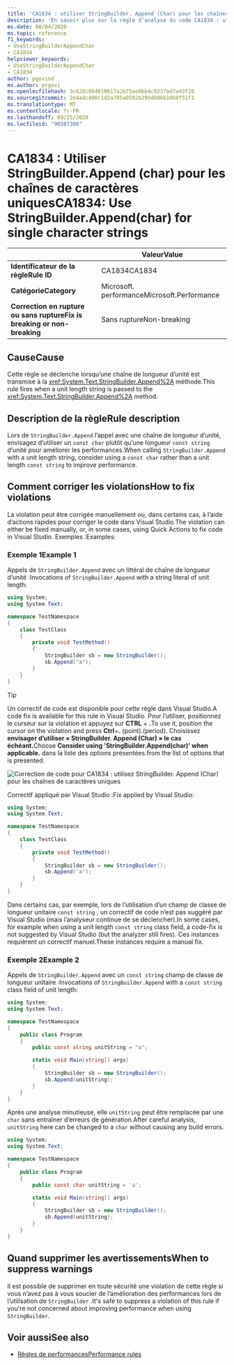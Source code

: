 ```yaml
---
title: 'CA1834 : utiliser StringBuilder. Append (Char) pour les chaînes de caractères uniques (analyse du code)'
description: 'En savoir plus sur la règle d’analyse du code CA1834 : utiliser StringBuilder. Append (Char) pour les chaînes de caractères uniques'
ms.date: 08/04/2020
ms.topic: reference
f1_keywords:
- UseStringBuilderAppendChar
- CA1834
helpviewer_keywords:
- UseStringBuilderAppendChar
- CA1834
author: pgovind
ms.author: prgovi
ms.openlocfilehash: 3c628c884810617a2b75ae0bb4c9237ad7a43f28
ms.sourcegitcommit: 2e4adc490c1d2a705a0592b295d606b10b9f51f1
ms.translationtype: MT
ms.contentlocale: fr-FR
ms.lasthandoff: 09/25/2020
ms.locfileid: "96587306"
---
```

# <a name="ca1834-use-stringbuilderappendchar-for-single-character-strings"></a><span data-ttu-id="1a416-103">CA1834 : Utiliser StringBuilder.Append (char) pour les chaînes de caractères uniques</span><span class="sxs-lookup"><span data-stu-id="1a416-103">CA1834: Use StringBuilder.Append(char) for single character strings</span></span>

| | <span data-ttu-id="1a416-104">Valeur</span><span class="sxs-lookup"><span data-stu-id="1a416-104">Value</span></span> |
|-|-|
| <span data-ttu-id="1a416-105">**Identificateur de la règle**</span><span class="sxs-lookup"><span data-stu-id="1a416-105">**Rule ID**</span></span> |<span data-ttu-id="1a416-106">CA1834</span><span class="sxs-lookup"><span data-stu-id="1a416-106">CA1834</span></span>|
| <span data-ttu-id="1a416-107">**Catégorie**</span><span class="sxs-lookup"><span data-stu-id="1a416-107">**Category**</span></span> |<span data-ttu-id="1a416-108">Microsoft. performance</span><span class="sxs-lookup"><span data-stu-id="1a416-108">Microsoft.Performance</span></span>|
| <span data-ttu-id="1a416-109">**Correction en rupture ou sans rupture**</span><span class="sxs-lookup"><span data-stu-id="1a416-109">**Fix is breaking or non-breaking**</span></span> |<span data-ttu-id="1a416-110">Sans rupture</span><span class="sxs-lookup"><span data-stu-id="1a416-110">Non-breaking</span></span>|

## <a name="cause"></a><span data-ttu-id="1a416-111">Cause</span><span class="sxs-lookup"><span data-stu-id="1a416-111">Cause</span></span>

<span data-ttu-id="1a416-112">Cette règle se déclenche lorsqu’une chaîne de longueur d’unité est transmise à la <xref:System.Text.StringBuilder.Append%2A> méthode.</span><span class="sxs-lookup"><span data-stu-id="1a416-112">This rule fires when a unit length string is passed to the <xref:System.Text.StringBuilder.Append%2A> method.</span></span>

## <a name="rule-description"></a><span data-ttu-id="1a416-113">Description de la règle</span><span class="sxs-lookup"><span data-stu-id="1a416-113">Rule description</span></span>

<span data-ttu-id="1a416-114">Lors de `StringBuilder.Append` l’appel avec une chaîne de longueur d’unité, envisagez d’utiliser un `const char` plutôt qu’une longueur `const string` d’unité pour améliorer les performances.</span><span class="sxs-lookup"><span data-stu-id="1a416-114">When calling `StringBuilder.Append` with a unit length string, consider using a `const char` rather than a unit length `const string` to improve performance.</span></span>

## <a name="how-to-fix-violations"></a><span data-ttu-id="1a416-115">Comment corriger les violations</span><span class="sxs-lookup"><span data-stu-id="1a416-115">How to fix violations</span></span>

<span data-ttu-id="1a416-116">La violation peut être corrigée manuellement ou, dans certains cas, à l’aide d’actions rapides pour corriger le code dans Visual Studio.</span><span class="sxs-lookup"><span data-stu-id="1a416-116">The violation can either be fixed manually, or, in some cases, using Quick Actions to fix code in Visual Studio.</span></span> <span data-ttu-id="1a416-117">Exemples :</span><span class="sxs-lookup"><span data-stu-id="1a416-117">Examples:</span></span>

### <a name="example-1"></a><span data-ttu-id="1a416-118">Exemple 1</span><span class="sxs-lookup"><span data-stu-id="1a416-118">Example 1</span></span>

<span data-ttu-id="1a416-119">Appels de `StringBuilder.Append` avec un littéral de chaîne de longueur d’unité :</span><span class="sxs-lookup"><span data-stu-id="1a416-119">Invocations of `StringBuilder.Append` with a string literal of unit length:</span></span>

```csharp
using System;
using System.Text;

namespace TestNamespace
{
    class TestClass
    {
        private void TestMethod()
        {
            StringBuilder sb = new StringBuilder();
            sb.Append("a");
        }
    }
}
```

> [!TIP]
> <span data-ttu-id="1a416-120">Un correctif de code est disponible pour cette règle dans Visual Studio.</span><span class="sxs-lookup"><span data-stu-id="1a416-120">A code fix is available for this rule in Visual Studio.</span></span> <span data-ttu-id="1a416-121">Pour l’utiliser, positionnez le curseur sur la violation et appuyez sur **CTRL** + **.**</span><span class="sxs-lookup"><span data-stu-id="1a416-121">To use it, position the cursor on the violation and press **Ctrl**+**.**</span></span> <span data-ttu-id="1a416-122">(point).</span><span class="sxs-lookup"><span data-stu-id="1a416-122">(period).</span></span> <span data-ttu-id="1a416-123">Choisissez **envisager d’utiliser « StringBuilder. Append (Char) » le cas échéant.**</span><span class="sxs-lookup"><span data-stu-id="1a416-123">Choose **Consider using 'StringBuilder.Append(char)' when applicable.**</span></span> <span data-ttu-id="1a416-124">dans la liste des options présentées.</span><span class="sxs-lookup"><span data-stu-id="1a416-124">from the list of options that is presented.</span></span>
>
> ![Correction de code pour CA1834 : utilisez StringBuilder. Append (Char) pour les chaînes de caractères uniques](media/ca1834-codefix.png)

<span data-ttu-id="1a416-126">Correctif appliqué par Visual Studio :</span><span class="sxs-lookup"><span data-stu-id="1a416-126">Fix applied by Visual Studio:</span></span>

```csharp
using System;
using System.Text;

namespace TestNamespace
{
    class TestClass
    {
        private void TestMethod()
        {
            StringBuilder sb = new StringBuilder();
            sb.Append('a');
        }
    }
}
```

<span data-ttu-id="1a416-127">Dans certains cas, par exemple, lors de l’utilisation d’un champ de classe de longueur unitaire `const string` , un correctif de code n’est pas suggéré par Visual Studio (mais l’analyseur continue de se déclencher).</span><span class="sxs-lookup"><span data-stu-id="1a416-127">In some cases, for example when using a unit length `const string` class field, a code-fix is not suggested by Visual Studio (but the analyzer still fires).</span></span> <span data-ttu-id="1a416-128">Ces instances requièrent un correctif manuel.</span><span class="sxs-lookup"><span data-stu-id="1a416-128">These instances require a manual fix.</span></span>

### <a name="example-2"></a><span data-ttu-id="1a416-129">Exemple 2</span><span class="sxs-lookup"><span data-stu-id="1a416-129">Example 2</span></span>

<span data-ttu-id="1a416-130">Appels de `StringBuilder.Append` avec un `const string` champ de classe de longueur unitaire :</span><span class="sxs-lookup"><span data-stu-id="1a416-130">Invocations of `StringBuilder.Append` with a `const string` class field of unit length:</span></span>

```cs
using System;
using System.Text;

namespace TestNamespace
{
    public class Program
    {
        public const string unitString = "a";

        static void Main(string[] args)
        {
            StringBuilder sb = new StringBuilder();
            sb.Append(unitString);
        }
    }
}
```

<span data-ttu-id="1a416-131">Après une analyse minutieuse, elle `unitString` peut être remplacée par une `char` sans entraîner d’erreurs de génération.</span><span class="sxs-lookup"><span data-stu-id="1a416-131">After careful analysis, `unitString` here can be changed to a `char` without causing any build errors.</span></span>

```cs
using System;
using System.Text;

namespace TestNamespace
{
    public class Program
    {
        public const char unitString = 'a';

        static void Main(string[] args)
        {
            StringBuilder sb = new StringBuilder();
            sb.Append(unitString);
        }
    }
}
```

## <a name="when-to-suppress-warnings"></a><span data-ttu-id="1a416-132">Quand supprimer les avertissements</span><span class="sxs-lookup"><span data-stu-id="1a416-132">When to suppress warnings</span></span>

<span data-ttu-id="1a416-133">Il est possible de supprimer en toute sécurité une violation de cette règle si vous n’avez pas à vous soucier de l’amélioration des performances lors de l’utilisation de `StringBuilder` .</span><span class="sxs-lookup"><span data-stu-id="1a416-133">It's safe to suppress a violation of this rule if you're not concerned about improving performance when using `StringBuilder`.</span></span>

## <a name="see-also"></a><span data-ttu-id="1a416-134">Voir aussi</span><span class="sxs-lookup"><span data-stu-id="1a416-134">See also</span></span>

- [<span data-ttu-id="1a416-135">Règles de performances</span><span class="sxs-lookup"><span data-stu-id="1a416-135">Performance rules</span></span>](performance-warnings.md)
